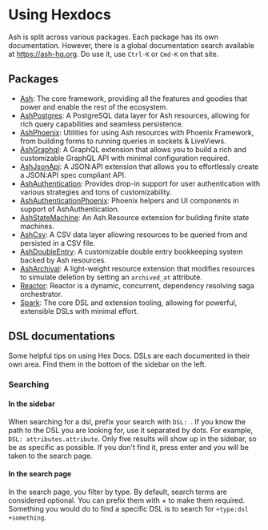 # Using Hexdocs

Ash is split across various packages. Each package has its own documentation. However, there is a global documentation search available at https://ash-hq.org. Do use it, use `Ctrl-K` or `Cmd-K` on that site.

## Packages

- [Ash](https://hexdocs.pm/ash): The core framework, providing all the features and goodies that power and enable the rest of the ecosystem.
- [AshPostgres](https://hexdocs.pm/ash_postgres): A PostgreSQL data layer for Ash resources, allowing for rich query capabilities and seamless persistence.
- [AshPhoenix](https://hexdocs.pm/ash_phoenix): Utilities for using Ash resources with Phoenix Framework, from building forms to running queries in sockets & LiveViews.
- [AshGraphql](https://hexdocs.pm/ash_graphql): A GraphQL extension that allows you to build a rich and customizable GraphQL API with minimal configuration required.
- [AshJsonApi](https://hexdocs.pm/ash_json_api): A JSON:API extension that allows you to effortlessly create a JSON:API spec compliant API.
- [AshAuthentication](https://hexdocs.pm/ash_authentication): Provides drop-in support for user authentication with various strategies and tons of customizability.
- [AshAuthenticationPhoenix](https://hexdocs.pm/ash_authentication_phoenix): Phoenix helpers and UI components in support of AshAuthentication.
- [AshStateMachine](https://hexdocs.pm/ash_state_machine): An Ash.Resource extension for building finite state machines.
- [AshCsv](https://hexdocs.pm/ash_csv): A CSV data layer allowing resources to be queried from and persisted in a CSV file.
- [AshDoubleEntry](https://hexdocs.pm/ash_double_entry): A customizable double entry bookkeeping system backed by Ash resources.
- [AshArchival](https://hexdocs.pm/ash_archival): A light-weight resource extension that modifies resources to simulate deletion by setting an `archived_at` attribute.
- [Reactor](https://hexdocs.pm/reactor): Reactor is a dynamic, concurrent, dependency resolving saga orchestrator.
- [Spark](https://hexdocs.pm/spark): The core DSL and extension tooling, allowing for powerful, extensible DSLs with minimal effort.



## DSL documentations
Some helpful tips on using Hex Docs. DSLs are each documented in their own area. Find them in the bottom of the sidebar on the left.

### Searching

#### In the sidebar

When searching for a dsl, prefix your search with `DSL: `. If you know the path
to the DSL you are looking for, use it separated by dots. For example, `DSL: attributes.attribute`. Only five results will show up in the sidebar, so be as specific as possible. If you don't find it, press enter and you will be taken to the search page.

#### In the search page

In the search page, you filter by type. By default, search terms are considered
optional. You can prefix them with + to make them required. Something you would
do to find a specific DSL is to search for `+type:dsl +something`.

